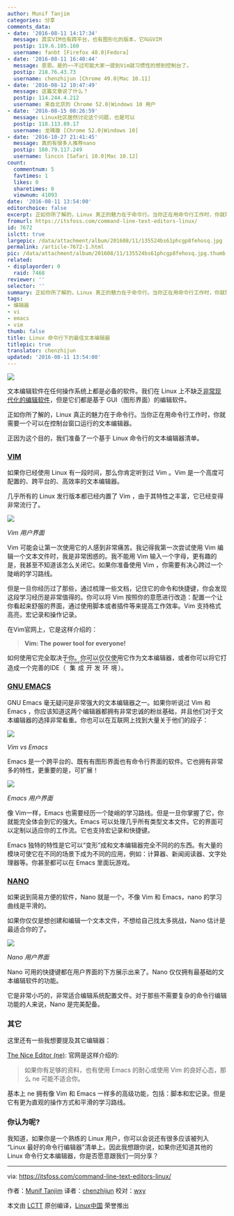 ```yaml
---
author: Munif Tanjim
categories: 分享
comments_data:
- date: '2016-08-11 14:17:34'
  message: 其实VIM也有跨平台，也有图形化的版本，它叫GVIM
  postip: 119.6.105.160
  username: fanbt [Firefox 48.0|Fedora]
- date: '2016-08-11 16:40:44'
  message: 恩恩。是的~~不过可能大家一提到Vim就习惯性的想到控制台了。
  postip: 218.76.43.73
  username: chenzhijun [Chrome 49.0|Mac 10.11]
- date: '2016-08-12 10:47:49'
  message: 这篇文章说了什么？
  postip: 114.244.4.212
  username: 来自北京的 Chrome 52.0|Windows 10 用户
- date: '2016-08-15 08:26:59'
  message: Linux社区居然讨论这个问题，也是可以
  postip: 118.113.89.17
  username: 龙瑀璇 [Chrome 52.0|Windows 10]
- date: '2016-10-27 21:41:45'
  message: 真的有很多人推荐nano
  postip: 180.79.117.249
  username: linccn [Safari 10.0|Mac 10.12]
count:
  commentnum: 5
  favtimes: 1
  likes: 0
  sharetimes: 0
  viewnum: 41093
date: '2016-08-11 13:54:00'
editorchoice: false
excerpt: 正如你所了解的，Linux 真正的魅力在于命令行。当你正在用命令行工作时，你就需要一个可以在控制台窗口运行的文本编辑器。
fromurl: https://itsfoss.com/command-line-text-editors-linux/
id: 7672
islctt: true
largepic: /data/attachment/album/201608/11/135524bs61phcgp8fehosq.jpg
permalink: /article-7672-1.html
pic: /data/attachment/album/201608/11/135524bs61phcgp8fehosq.jpg.thumb.jpg
related:
- displayorder: 0
  raid: 7468
reviewer: ''
selector: ''
summary: 正如你所了解的，Linux 真正的魅力在于命令行。当你正在用命令行工作时，你就需要一个可以在控制台窗口运行的文本编辑器。
tags:
- 编辑器
- vi
- emacs
- vim
thumb: false
title: Linux 命令行下的最佳文本编辑器
titlepic: true
translator: chenzhijun
updated: '2016-08-11 13:54:00'
---
```


![](/data/attachment/album/201608/11/135524bs61phcgp8fehosq.jpg)


文本编辑软件在任何操作系统上都是必备的软件。我们在 Linux 上不缺乏[非常现代化的编辑软件](/article-7468-1.html)，但是它们都是基于 GUI（图形界面）的编辑软件。


正如你所了解的，Linux 真正的魅力在于命令行。当你正在用命令行工作时，你就需要一个可以在控制台窗口运行的文本编辑器。


正因为这个目的，我们准备了一个基于 Linux 命令行的文本编辑器清单。


### [VIM](http://www.vim.org/)


如果你已经使用 Linux 有一段时间，那么你肯定听到过 Vim 。Vim 是一个高度可配置的、跨平台的、高效率的文本编辑器。


几乎所有的 Linux 发行版本都已经内置了 Vim ，由于其特性之丰富，它已经变得非常流行了。


![](/data/attachment/album/201608/11/135548awwl55njz6ljd89j.png)


*Vim 用户界面*


Vim 可能会让第一次使用它的人感到非常痛苦。我记得我第一次尝试使用 Vim 编辑一个文本文件时，我是非常困惑的。我不能用 Vim 输入一个字母，更有趣的是，我甚至不知道该怎么关闭它。如果你准备使用 Vim ，你需要有决心跨过一个陡峭的学习路线。


但是一旦你经历过了那些，通过梳理一些文档，记住它的命令和快捷键，你会发现这段学习经历是非常值得的。你可以将 Vim 按照你的意愿进行改造：配置一个让你看起来舒服的界面，通过使用脚本或者插件等来提高工作效率。Vim 支持格式高亮，宏记录和操作记录。


在Vim官网上，它是这样介绍的：



> 
> **Vim: The power tool for everyone!**
> 
> 
> 


如何使用它完全取决于你。你可以仅仅使用它作为文本编辑器，或者你可以将它打造成一个完善的IDE（<ruby> 集成开发环境 <rp>  （ </rp> <rt>  Integrated Development Environment </rt> <rp>  ） </rp></ruby>）。


### [GNU EMACS](https://www.gnu.org/software/emacs/)


GNU Emacs 毫无疑问是非常强大的文本编辑器之一。如果你听说过 Vim 和 Emacs ，你应该知道这两个编辑器都拥有非常忠诚的粉丝基础，并且他们对于文本编辑器的选择非常看重。你也可以在互联网上找到大量关于他们的段子：


![](/data/attachment/album/201608/11/135605pg8dqk88w5dk3qiz.png)


*Vim vs Emacs*


Emacs 是一个跨平台的、既有有图形界面也有命令行界面的软件。它也拥有非常多的特性，更重要的是，可扩展！


![](/data/attachment/album/201608/11/135638nod47qdhnpn8ku6d.png)


*Emacs 用户界面*


像 Vim一样，Emacs 也需要经历一个陡峭的学习路线。但是一旦你掌握了它，你就能完全体会到它的强大。Emacs 可以处理几乎所有类型文本文件。它的界面可以定制以适应你的工作流。它也支持宏记录和快捷键。


Emacs 独特的特性是它可以“变形”成和文本编辑器完全不同的的东西。有大量的模块可使它在不同的场景下成为不同的应用，例如：计算器、新闻阅读器、文字处理器等。你甚至都可以在 Emacs 里面玩游戏。


### [NANO](http://www.nano-editor.org/)


如果说到简易方便的软件，Nano 就是一个。不像 Vim 和 Emacs，nano 的学习曲线是平滑的。


如果你仅仅是想创建和编辑一个文本文件，不想给自己找太多挑战，Nano 估计是最适合你的了。


![](/data/attachment/album/201608/11/135649qfcapakrp3esqnek.png)


*Nano 用户界面*


Nano 可用的快捷键都在用户界面的下方展示出来了。Nano 仅仅拥有最基础的文本编辑软件的功能。


它是非常小巧的，非常适合编辑系统配置文件。对于那些不需要复杂的命令行编辑功能的人来说，Nano 是完美配备。


### 其它


这里还有一些我想要提及其它编辑器：


[The Nice Editor (ne)](http://ne.di.unimi.it/): 官网是这样介绍的:



> 
> 如果你有足够的资料，也有使用 Emacs 的耐心或使用 Vim 的良好心态，那么 ne 可能不适合你。
> 
> 
> 


基本上 ne 拥有像 Vim 和 Emacs 一样多的高级功能，包括：脚本和宏记录。但是它有更为直观的操作方式和平滑的学习路线。


### 你认为呢?


我知道，如果你是一个熟练的 Linux 用户，你可以会说还有很多应该被列入 “Linux 最好的命令行编辑器”清单上。因此我想跟你说，如果你还知道其他的 Linux 命令行文本编辑器，你是否愿意跟我们一同分享？




---


via: <https://itsfoss.com/command-line-text-editors-linux/>


作者：[Munif Tanjim](https://itsfoss.com/author/munif/) 译者：[chenzhijun](https://github.com/chenzhijun) 校对：[wxy](https://github.com/wxy)


本文由 [LCTT](https://github.com/LCTT/TranslateProject) 原创编译，[Linux中国](https://linux.cn/) 荣誉推出